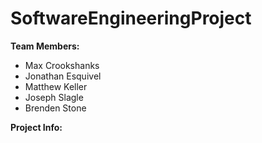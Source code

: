 # SoftwareEngineeringProject

**Team Members:**
* Max Crookshanks
* Jonathan Esquivel
* Matthew Keller
* Joseph Slagle
* Brenden Stone

**Project Info:**
